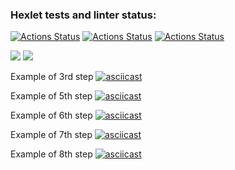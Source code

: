 ### Hexlet tests and linter status:
[![Actions Status](https://github.com/Asya-Kamaeva/frontend-project-lvl2/workflows/hexlet-check/badge.svg)](https://github.com/Asya-Kamaeva/frontend-project-lvl2/actions)
[![Actions Status](https://github.com/Asya-Kamaeva/frontend-project-lvl2/workflows/linter-test/badge.svg)](https://github.com/Asya-Kamaeva/frontend-project-lvl2/actions)
[![Actions Status](https://github.com/Asya-Kamaeva/frontend-project-lvl2/workflows/jest/badge.svg)](https://github.com/Asya-Kamaeva/frontend-project-lvl2/actions)

<a href="https://codeclimate.com/github/codeclimate/codeclimate/maintainability"><img src="https://api.codeclimate.com/v1/badges/a99a88d28ad37a79dbf6/maintainability" /></a>
<a href="https://codeclimate.com/github/codeclimate/codeclimate/test_coverage"><img src="https://api.codeclimate.com/v1/badges/a99a88d28ad37a79dbf6/test_coverage" /></a>

Example of 3rd step
[![asciicast](https://asciinema.org/a/vOEoCREH1RX6NOwodlz3VA8ff.svg)](https://asciinema.org/a/vOEoCREH1RX6NOwodlz3VA8ff)

Example of 5th step
[![asciicast](https://asciinema.org/a/2t7rKMAK23r9sQUDmd9x88dkd.svg)](https://asciinema.org/a/2t7rKMAK23r9sQUDmd9x88dkd)

Example of 6th step
[![asciicast](https://asciinema.org/a/Gil30JWZGNtGe36Kk0jFNUYj1.svg)](https://asciinema.org/a/Gil30JWZGNtGe36Kk0jFNUYj1)

Example of 7th step
[![asciicast](https://asciinema.org/a/21IexDUvswoBuCHE0M8PxRcJp.svg)](https://asciinema.org/a/21IexDUvswoBuCHE0M8PxRcJp)

Example of 8th step
[![asciicast](https://asciinema.org/a/JkS78nqMA6cqp3PG342CNQyo3.svg)](https://asciinema.org/a/JkS78nqMA6cqp3PG342CNQyo3)

